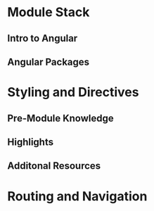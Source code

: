 # Module Stack

## Intro to Angular

## Angular Packages

# Styling and Directives

## Pre-Module Knowledge

## Highlights

## Additonal Resources

# Routing and Navigation
